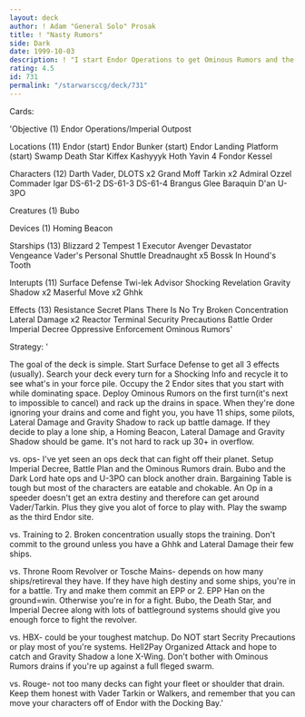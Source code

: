 ```yaml
---
layout: deck
author: ! Adam "General Solo" Prosak
title: ! "Nasty Rumors"
side: Dark
date: 1999-10-03
description: ! "I start Endor Operations to get Ominous Rumors and the locations.  A few pilots and walkers hold the Endor sites while my bag of tricks dominate space in this primarily space deck."
rating: 4.5
id: 731
permalink: "/starwarsccg/deck/731"
---
```

Cards: 

'Objective (1)
Endor Operations/Imperial Outpost

Locations (11)
Endor (start)
Endor Bunker (start)
Endor Landing Platform (start)
Swamp
Death Star
Kiffex
Kashyyyk
Hoth
Yavin 4
Fondor
Kessel

Characters (12)
Darth Vader, DLOTS x2
Grand Moff Tarkin x2
Admiral Ozzel
Commader Igar
DS-61-2
DS-61-3
DS-61-4
Brangus Glee
Baraquin D'an
U-3PO

Creatures (1)
Bubo

Devices (1)
Homing Beacon

Starships (13)
Blizzard 2
Tempest 1
Executor
Avenger
Devastator
Vengeance
Vader's Personal Shuttle
Dreadnaught x5
Bossk In Hound's Tooth

Interupts (11)
Surface Defense
Twi-lek Advisor
Shocking Revelation
Gravity Shadow x2
Maserful Move x2
Ghhk

Effects (13)
Resistance
Secret Plans
There Is No Try
Broken Concentration
Lateral Damage x2
Reactor Terminal
Security Precautions
Battle Order
Imperial Decree
Oppressive Enforcement
Ominous Rumors'

Strategy: '

The goal of the deck is simple.  Start Surface Defense to get all 3 effects (usually).  Search your deck every turn for a Shocking Info and recycle it to see what's in your force pile.   Occupy the 2 Endor sites that you start with while dominating space.  Deploy Ominous Rumors on the first turn(it's next to impossible to cancel) and rack up the drains in space.  When they're done ignoring your drains and come and fight you, you have 11 ships, some pilots, Lateral Damage and Gravity Shadow to rack up battle damage.  If they decide to play a lone ship, a Homing Beacon, Lateral Damage and Gravity Shadow should be game.  It's not hard to rack up 30+ in overflow.

vs. ops- I've yet seen an ops deck that can fight off their planet.  Setup Imperial Decree, Battle Plan and the Ominous Rumors drain.	Bubo and the Dark Lord hate ops and U-3PO can block another drain.  Bargaining Table is tough but most of the characters are eatable and chokable.  An Op in a speeder doesn't get an extra destiny and therefore can get around Vader/Tarkin.  Plus they give you alot of force to play with.  Play the swamp as the third Endor site.

vs. Training to 2.  Broken concentration usually stops the training.  Don't commit to the ground unless you have a Ghhk and Lateral Damage their few ships.

vs. Throne Room Revolver or Tosche Mains- depends on how many ships/retireval they have.  If they have high destiny and some ships, you're in for a battle.  Try and make them commit an EPP or 2.  EPP Han on the ground=win.  Otherwise you're in for a fight.  Bubo, the Death Star, and Imperial Decree along with lots of battleground systems should give you enough force to fight the revolver.

vs. HBX- could be your toughest matchup.  Do NOT start Secrity Precautions or play most of you're systems.  Hell2Pay Organized Attack and hope to catch and Gravity Shadow a lone X-Wing.  Don't bother with Ominous Rumors drains if you're up against a full fleged swarm.

vs. Rouge- not too many decks can fight your fleet or shoulder that drain.  Keep them honest with Vader Tarkin or Walkers, and remember that you can move your characters off of Endor with the Docking Bay.'
